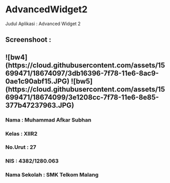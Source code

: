 # AdvancedWidget2
Judul Aplikasi : Advanced Widget 2
<h2>Screenshoot : <h2>
![bw4](https://cloud.githubusercontent.com/assets/15699471/18674097/3db16396-7f78-11e6-8ac9-0ae1c90abf15.JPG)
![bw5](https://cloud.githubusercontent.com/assets/15699471/18674099/3e1208cc-7f78-11e6-8e85-377b47237963.JPG)
<h3> Nama     : Muhammad Afkar Subhan
<h3> Kelas    : XIIR2
<h3> No.Urut  : 27
<h3> NIS      : 4382/1280.063
<h3> Nama Sekolah : SMK Telkom Malang
